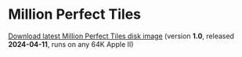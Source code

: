 # Million Perfect Tiles

[Download latest Million Perfect Tiles disk image](https://github.com/a2-4am/4cade/releases/latest/download/Million.Perfect.Tiles.po) (version **1.0**, released **2024-04-11**, runs on any 64K Apple II)
